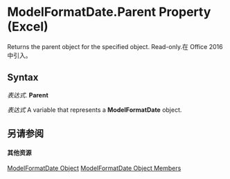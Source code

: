 
# ModelFormatDate.Parent Property (Excel)

Returns the parent object for the specified object. Read-only.在 Office 2016 中引入。


## Syntax

 _表达式_. **Parent**

 _表达式_ A variable that represents a **ModelFormatDate** object.


## 另请参阅


#### 其他资源


[ModelFormatDate Object](fe0be1f5-bd51-11cf-f0ba-f7c1ff228ecd.md)
[ModelFormatDate Object Members](http://msdn.microsoft.com/library/ca0b5cc3-4396-84f3-add3-7581a84690a6%28Office.15%29.aspx)